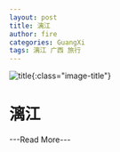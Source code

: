 ```yaml
---
layout: post
title: 漓江
author: fire
categories: GuangXi 
tags: 漓江 广西 旅行
---
```


![title](//image.sideproject.cn/title/title_117.jpg){:class="image-title"}

漓江
===

---Read More---
